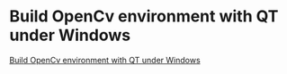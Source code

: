 # Build OpenCv environment with QT under Windows
[Build OpenCv environment with QT under Windows](https://aiwithcloud.com/2022/09/19/build_opencv_environment_with_qt_under_windows/)